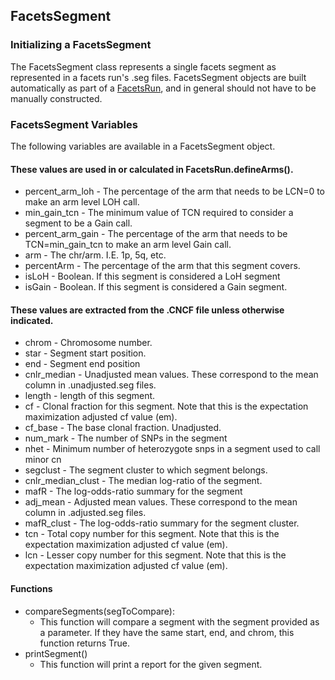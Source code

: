 ## FacetsSegment

### Initializing a FacetsSegment

The FacetsSegment class represents a single facets segment as represented in a facets run's .seg files. 
FacetsSegment objects are built automatically as part of a [FacetsRun](doc/FacetsRun.md), and in general should not have to be manually constructed.  

### FacetsSegment Variables
The following variables are available in a FacetsSegment object.  

#### These values are used in or calculated in FacetsRun.defineArms().
* percent_arm_loh - The percentage of the arm that needs to be LCN=0 to make an arm level LOH call.
* min_gain_tcn - The minimum value of TCN required to consider a segment to be a Gain call.
* percent_arm_gain - The percentage of the arm that needs to be TCN=min_gain_tcn to make an arm level Gain call.
* arm - The chr/arm.  I.E. 1p, 5q, etc.
* percentArm - The percentage of the arm that this segment covers. 
* isLoH - Boolean. If this segment is considered a LoH segment
* isGain - Boolean. If this segment is considered a Gain segment.

#### These values are extracted from the .CNCF file unless otherwise indicated.
* chrom - Chromosome number.
* star - Segment start position.
* end - Segment end position
* cnlr_median - Unadjusted mean values.  These correspond to the mean column in .unadjusted.seg files.
* length - length of this segment.
* cf - Clonal fraction for this segment.  Note that this is the expectation maximization adjusted cf value (em).
* cf_base - The base clonal fraction.  Unadjusted.
* num_mark - The number of SNPs in the segment
* nhet - Minimum number of heterozygote snps in a segment used to call minor cn
* segclust - The segment cluster to which segment belongs.
* cnlr_median_clust - The median log-ratio of the segment.
* mafR - The log-odds-ratio summary for the segment
* adj_mean - Adjusted mean values.  These correspond to the mean column in .adjusted.seg files.
* mafR_clust - The log-odds-ratio summary for the segment cluster.
* tcn - Total copy number for this segment. Note that this is the expectation maximization adjusted cf value (em).
* lcn - Lesser copy number for this segment. Note that this is the expectation maximization adjusted cf value (em).


#### Functions
* compareSegments(segToCompare):
  * This function will compare a segment with the segment provided as a parameter.  If they have the same start, end, and chrom, this function returns True.  
* printSegment()
  * This function will print a report for the given segment. 
